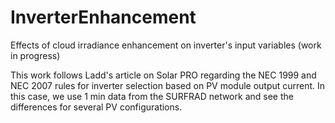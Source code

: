 # InverterEnhancement
Effects of cloud irradiance enhancement on inverter's input variables (work in progress)

This work follows Ladd's article on Solar PRO regarding the NEC 1999 and NEC 2007 rules for inverter selection based on PV module output current. In this case, we use 1 min data from the SURFRAD network and see the differences for several PV configurations.

